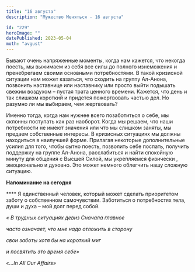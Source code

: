 ```yaml
---
title: "16 августа"
description: "Мужество Меняться - 16 августа"

id: "229"
heroImage: ""
datePublished: 2023-05-04
moth: "avgust"
---
```


Бывают очень напряженные моменты, когда нам кажется, что некогда поесть, мы
выжимаем из себя все силы до полного изнеможения и пренебрегаем своими
основными потребностями. В такой кризисной ситуации нам может казаться, что
сходить на группу Ал-Анона, позвонить наставнице или наставнику или просто
выйти подышать свежим воздухом – пустая трата ценного времени. Кажется, что
день и так слишком короткий и придется пожертвовать частью дел. Но разумно ли
мы выбираем, чем жертвовать?

Именно тогда, когда нам нужнее всего позаботиться о себе, мы склонны поступать
как раз наоборот. Когда мы решаем, что наши потребности не имеют значения или
что мы слишком заняты, мы предаем собственные интересы. В кризисных ситуациях
мы должны находиться в наилучшей форме. Прилагая некоторые дополнительные
усилия для того, чтобы сытно поесть, позволить себе поспать, получить
поддержку на группе Ал-Анона, расслабиться и найти спокойную минуту для
общения с Высшей Силой, мы укрепляемся физически , эмоционально и духовно. Это
может немного облегчить нашу сложную ситуацию.

**Напоминание на сегодня**

\*\*\*\* Я единственный человек, который может сделать приоритетом заботу о
собственном самочувствии. Заботиться о потребностях тела, души и духа – мой
долг перед собой.

_« В трудных ситуациях девиз Сначала главное_

_часто означает, что мне надо отложить в сторону_

_свои заботы хотя бы на короткий миг_

_и посвятить это время себе»_

_«…In All Our Affairs»_
